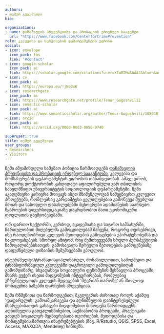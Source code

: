 ```yaml
---
authors:
- თემურ გუგუშვილი
bio:

organizations:
- name: დანაშაულის პრევენციისა და პრობაციის ეროვნული სააგენტო
  url: "https://www.facebook.com/CenterforCrimePrevention"
role: კვლევისა და სერვისების დეპარტამენტის უფროსი
social:
- icon: envelope
  icon_pack: fas
  link: '#contact'
- icon: google-scholar
  icon_pack: ai
  link: https://scholar.google.com/citations?user=XIuUIMwAAAAJ&hl=en&authuser=2
- icon: cv
  icon_pack: ai
  link: https://europa.eu/!jN63xK    
- icon: researchgate
  icon_pack: ai
  link: https://www.researchgate.net/profile/Temur_Gugushvili2
- icon: semantic-scholar
  icon_pack: ai
  link: https://www.semanticscholar.org/author/Temur-Gugushvili/108048125
- icon: orcid
  icon_pack: ai
  link: https://orcid.org/0000-0003-0650-9740

superuser: true
title: თემურ გუგუშვილი
user_groups:
- Researchers
- Visitors
---
```



ჩემი ამჟამინდელი სამუშაო პოზიცია წარმოადგენს  [დანაშაულის პრევენციისა და პრობაციის ეროვნულ სააგენტოში](https://www.facebook.com/CenterforCrimePrevention), კვლევისა და მომსახურების დეპარტამენტის უფროსის თანამდებობას. ამავე დროს, როგორც დოქტორობის კანდიდატი აფილირებული ვარ თბილისის სახელმწიფო უნივერსიტეტის სოციოლოგიის დეპარტამენტში. ჩემი აკადემიური კარიერა მოიცავს ისეთ მნიშვნელოვან სამეცნიერო კვლევით პროექტებს, რომლებსაც გარდამტეხი ცვლილებების გამოწვევა შეუძლია მთიან და სასოფლო დასახლებებში მცხოვრები ადამიანების საარსებო წყაროების დივერსიფიკაციაზე დაყრდნობით მათი ეკონომიკური დოვლათის გაუმჯობესებაში. 

ორ ფართო სექტორში, კერძოდ, აკადემიასა და საჯარო სამსახურში, ჩართულობით მიღებულმა გამოცდილებამ მაჩვენა, როგორც თვისებრივი, ისე რაოდენობრივი კვლევის მეთოდების გამოყენების უპირატესობებსა და ნაკლოვანებებს. სწორედ ამიტომ, რიგ შემთხვევებში სრული პერსპექტივის ჩამოყალიბებისათვის, გამოსავალს შერეული მეთოდების გამოყენებაზე დაფუძნებული დიზაინის შემუშავებაში ვპოულობ. 

ინტერ/მულტი/ტრანსდისციპლინარულ, მონაწილეობით, სამოქმედო და ტრანსფორმაციულ კვლევებში დაგროვილი გამოცდილებიდან გამომდინარე, სხვადასხვა სოციალური ფენომენის შესწავლის პროცესში, მხარს ვუჭერ ისეთი მიდგომების ინტეგრირებას, რომლებიც უზრუნველყოფს კვლევის შედეგების 'მტვრიან თაროზე' ან მხოლოდ მონაცემთა ბაზებში დარჩენის პრევენციას. 

ჩემი რწმენითა და წარმოდგენით, მკვლევრის ძირითად როლს აქამდე 'დაფარულის' გამოაშკარავება და აღნიშნულის დაინტერესებული მხარეებისათვის გასაგები მიდგომებით მიწოდება წარმოადგენს. აღნიშნულის გათვალისწინებით, საქმიანობის პროცესში, პრაქტიკაში ვახდენ სოციალურ მეცნიერებათა თეორიების, მეთოდებისა და მონაცემების მართვის ინსტრუმენტების (მაგ. R/Rstudio, QGIS, SPSS, Excel, Access, MAXQDA, Mendeley) სინთეზს.